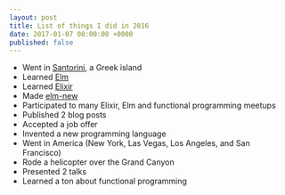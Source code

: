 ```yaml
---
layout: post
title: List of things I did in 2016
date: 2017-01-07 00:00:00 +0000
published: false
---
```


- Went in [Santorini](https://en.wikipedia.org/wiki/Santorini), a Greek island
- Learned [Elm](https://elm-lang.org/)
- Learned [Elixir](https://elixir-lang.org/)
- Made [elm-new](https://github.com/simonewebdesign/elm-new)
- Participated to many Elixir, Elm and functional programming meetups
- Published 2 blog posts
- Accepted a job offer
- Invented a new programming language
- Went in America (New York, Las Vegas, Los Angeles, and San Francisco)
- Rode a helicopter over the Grand Canyon
- Presented 2 talks
- Learned a ton about functional programming
